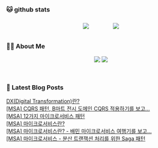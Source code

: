 
###  🐱 github stats  

<div id="main" align="center">
    <img src="https://github-readme-stats.vercel.app/api?username=peterica&count_private=true&show_icons=true&theme=radical"
        style="height: auto; margin-left: 20px; margin-right: 20px; padding: 10px;"/>
    <img src="https://github-readme-stats.vercel.app/api/top-langs/?username=peterica&layout=compact"   
        style="height: auto; margin-left: 20px; margin-right: 20px; padding: 10px;"/>
</div>

###  💁‍♀️ About Me  
<p align="center">
    <a href="https://peterica.tistory.com/"><img src="https://img.shields.io/badge/Blog-FF5722?style=flat-square&logo=Blogger&logoColor=white"/></a>
    <a href="mailto:ilovefran.ofm@gmail.com"><img src="https://img.shields.io/badge/Gmail-d14836?style=flat-square&logo=Gmail&logoColor=white&link=ilovefran.ofm@gmail.com"/></a>
</p>

<br>

### 📕 Latest Blog Posts   

<a href ="https://peterica.tistory.com/585"> DX(Digital Transformation)란? </a> <br><a href ="https://peterica.tistory.com/584"> [MSA] CQRS 패턴, B마트 전시 도메인 CQRS 적용하기를 보고... </a> <br><a href ="https://peterica.tistory.com/380"> [MSA] 12가지 마이크로서비스 패턴 </a> <br><a href ="https://peterica.tistory.com/583"> [MSA] 마이크로서비스란? </a> <br><a href ="https://peterica.tistory.com/582"> [MSA] 마이크로서비스란? - 배민 마이크로서비스 여행기를 보고... </a> <br><a href ="https://peterica.tistory.com/581"> [MSA] 마이크로서비스 - 분산 트랜잭션 처리를 위한 Saga 패턴 </a> <br>